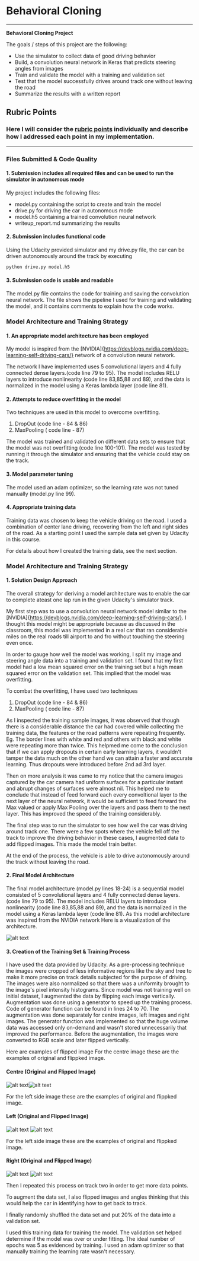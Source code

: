 # **Behavioral Cloning** 
---

**Behavioral Cloning Project**

The goals / steps of this project are the following:
* Use the simulator to collect data of good driving behavior
* Build, a convolution neural network in Keras that predicts steering angles from images
* Train and validate the model with a training and validation set
* Test that the model successfully drives around track one without leaving the road
* Summarize the results with a written report


[//]: # (Image References)

[image1]: ./examples/centered_image.jpg "Center Image"
[image2]: ./examples/centered_image_flip.jpg "Flipped Center Image"
[image3]: ./examples/leftside_image.jpg "Left Side Image"
[image4]: ./examples/leftside_image_flip.jpg "Flipped Left Side Image "
[image5]: ./examples/rightside_image.jpg "Right Side Image"
[image6]: ./examples/rightside_image_flip "Flipped Right Side Image"
[image7]: ./examples/cnn-architecture-624x890 "NVIDIA Network Architecture"
## Rubric Points
### Here I will consider the [rubric points](https://review.udacity.com/#!/rubrics/432/view) individually and describe how I addressed each point in my implementation.  

---
### Files Submitted & Code Quality

#### 1. Submission includes all required files and can be used to run the simulator in autonomous mode

My project includes the following files:
* model.py containing the script to create and train the model
* drive.py for driving the car in autonomous mode
* model.h5 containing a trained convolution neural network 
* writeup_report.md summarizing the results

#### 2. Submission includes functional code
Using the Udacity provided simulator and my drive.py file, the car can be driven autonomously around the track by executing 
```sh
python drive.py model.h5
```

#### 3. Submission code is usable and readable

The model.py file contains the code for training and saving the convolution neural network. The file shows the pipeline I used for training and validating the model, and it contains comments to explain how the code works.

### Model Architecture and Training Strategy

#### 1. An appropriate model architecture has been employed

My model is inspired from the [NVIDIA]{https://devblogs.nvidia.com/deep-learning-self-driving-cars/} network of a convolution neural network. 

The network I have implemented uses 5 convolutional layers and 4 fully connected dense layers.(code line 79 to 95).
The model includes RELU layers to introduce nonlinearity (code line 83,85,88 and 89), and the data is normalized in the model using a Keras lambda layer (code line 81). 

#### 2. Attempts to reduce overfitting in the model

Two techniques are used in this model to overcome overfitting.
1. DropOut (code line - 84 & 86)
2. MaxPooling ( code line - 87)

The model was trained and validated on different data sets to ensure that the model was not overfitting (code line 100-101). The model was tested by running it through the simulator and ensuring that the vehicle could stay on the track.

#### 3. Model parameter tuning

The model used an adam optimizer, so the learning rate was not tuned manually (model.py line 99).

#### 4. Appropriate training data

Training data was chosen to keep the vehicle driving on the road. I used a combination of center lane driving, recovering from the left and right sides of the road. As a starting point I used the sample data set given by Udacity in this course.

For details about how I created the training data, see the next section. 

### Model Architecture and Training Strategy

#### 1. Solution Design Approach

The overall strategy for deriving a model architecture was to enable the car to complete ateast one lap run in the given Udacity's simulator track.

My first step was to use a convolution neural network model similar to the [NVIDIA]{https://devblogs.nvidia.com/deep-learning-self-driving-cars/}. I thought this model might be appropriate because as discussed in the classroom, this model was implemented in a real car that ran considerable miles on the real roads till airport to and fro without touching the steering even once.

In order to gauge how well the model was working, I split my image and steering angle data into a training and validation set. I found that my first model had a low mean squared error on the training set but a high mean squared error on the validation set. This implied that the model was overfitting. 

To combat the overfitting, I have used two techniques
1. DropOut (code line - 84 & 86)
2. MaxPooling ( code line - 87)

As I inspected the training sample images, it was observed that though there is a considerable distance the car had covered while collecting the training data, the features or the road patterns were repeating frequently. Eg. The border lines with white and red and others with black and white were repeating more than twice. This helpmed me come to the conclusion that if we can apply dropouts in certain early learning layers, it wouldn't tamper the data much on the other hand we can attain a faster and accurate learning. Thus dropouts were introduced before 2nd ad 3rd layer.

Then on more analysis it was came to my notice that the camera images captured by the car camera had uniform surfaces for a particular instant and abrupt changes of surfaces were almost nil. This helped me to conclude that instead of feed forward each every convoltional layer to the next layer of the neural network, it would be sufficient to feed forward the Max valued or apply Max Pooling over the layers and pass them to the next layer. This has improved the speed of the training considerably.

The final step was to run the simulator to see how well the car was driving around track one. There were a few spots where the vehicle fell off the track to improve the driving behavior in these cases, I augmented data to add flipped images. This made the model train better.

At the end of the process, the vehicle is able to drive autonomously around the track without leaving the road.

#### 2. Final Model Architecture

The final model architecture (model.py lines 18-24) is a sequential model consisted of 5 convolutional layers and 4 fully connected dense layers.(code line 79 to 95).
The model includes RELU layers to introduce nonlinearity (code line 83,85,88 and 89), and the data is normalized in the model using a Keras lambda layer (code line 81). 
As this model architecture was inspired from the NVIDIA network
Here is a visualization of the architecture.

![alt text][image7]

#### 3. Creation of the Training Set & Training Process
I have used the data provided by Udacity. As a pre-processing technique the images were cropped of less informative regions like the sky and tree to make it more precise on track details subjected for the purpose of driving. The images were also normalized so that there was a uniformity brought to the image's pixel intensity histograms.
Since model was not training well on initial dataset, I augmented the data by flipping each image vertically. Augmentation was done using a generator to speed up the training process. Code of generator function can be found in lines 24 to 70. The augmentation was done separately for centre images, left images and right images. The generator function was implemented so that the huge volume data was accessed only on-demand and wasn't stored unnecessarily that improved the performance. Before the augmentation, the images were converted to RGB scale and later flipped vertically. 

Here are examples of flipped image
For the centre image these are the examples of original and flippked image.
#### Centre (Original and Flipped Image)
![alt text][image1]![alt text][image2]

For the left side image these are the examples of original and flippked image.
#### Left (Original and Flipped Image)

![alt text][image3] ![alt text][image4]

For the left side image these are the examples of original and flippked image.
#### Right (Original and Flipped Image)

![alt text][image5] ![alt text][image6]

Then I repeated this process on track two in order to get more data points.

To augment the data set, I also flipped images and angles thinking that this would help the car in identifying how to get back to track.

I finally randomly shuffled the data set and put 20% of the data into a validation set. 

I used this training data for training the model. The validation set helped determine if the model was over or under fitting. The ideal number of epochs was 5 as evidenced by training. I used an adam optimizer so that manually training the learning rate wasn't necessary.
